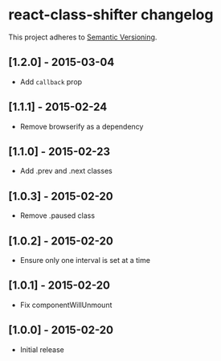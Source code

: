 # react-class-shifter changelog
This project adheres to [Semantic Versioning](http://semver.org/).

## [1.2.0] - 2015-03-04

- Add `callback` prop

## [1.1.1] - 2015-02-24

- Remove browserify as a dependency

## [1.1.0] - 2015-02-23

- Add .prev and .next classes

## [1.0.3] - 2015-02-20

- Remove .paused class

## [1.0.2] - 2015-02-20

- Ensure only one interval is set at a time

## [1.0.1] - 2015-02-20

- Fix componentWillUnmount

## [1.0.0] - 2015-02-20

- Initial release
